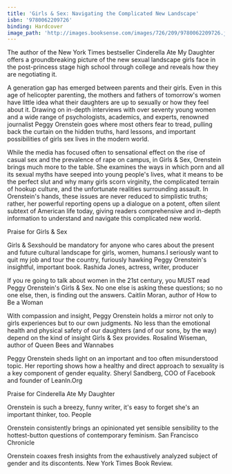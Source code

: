 ```yaml
---
title: 'Girls & Sex: Navigating the Complicated New Landscape'
isbn: '9780062209726'
binding: Hardcover
image_path: 'http://images.booksense.com/images/726/209/9780062209726.jpg'
---
```



The author of the New York Times bestseller Cinderella Ate My Daughter offers a groundbreaking picture of the new sexual landscape girls face in the post-princess stage high school through college and reveals how they are negotiating it.

A generation gap has emerged between parents and their girls. Even in this age of helicopter parenting, the mothers and fathers of tomorrow's women have little idea what their daughters are up to sexually or how they feel about it. Drawing on in-depth interviews with over seventy young women and a wide range of psychologists, academics, and experts, renowned journalist Peggy Orenstein goes where most others fear to tread, pulling back the curtain on the hidden truths, hard lessons, and important possibilities of girls sex lives in the modern world.

While the media has focused often to sensational effect on the rise of casual sex and the prevalence of rape on campus, in Girls & Sex, Orenstein brings much more to the table. She examines the ways in which porn and all its sexual myths have seeped into young people's lives, what it means to be the perfect slut and why many girls scorn virginity, the complicated terrain of hookup culture, and the unfortunate realities surrounding assault. In Orenstein's hands, these issues are never reduced to simplistic truths; rather, her powerful reporting opens up a dialogue on a potent, often silent subtext of American life today, giving readers comprehensive and in-depth information to understand and navigate this complicated new world.

Praise for Girls & Sex

Girls & Sexshould be mandatory for anyone who cares about the present and future cultural landscape for girls, women, humans.I seriously want to quit my job and tour the country, furiously hawking Peggy Orenstein's insightful, important book. Rashida Jones, actress, writer, producer

If you re going to talk about women in the 21st century, you MUST read Peggy Orenstein's Girls & Sex. No one else is asking these questions; so no one else, then, is finding out the answers. Caitlin Moran, author of How to Be a Woman

With compassion and insight, Peggy Orenstein holds a mirror not only to girls experiences but to our own judgments. No less than the emotional health and physical safety of our daughters (and of our sons, by the way) depend on the kind of insight Girls & Sex provides. Rosalind Wiseman, author of Queen Bees and Wannabes

Peggy Orenstein sheds light on an important and too often misunderstood topic. Her reporting shows how a healthy and direct approach to sexuality is a key component of gender equality. Sheryl Sandberg, COO of Facebook and founder of LeanIn.Org

Praise for Cinderella Ate My Daughter

Orenstein is such a breezy, funny writer, it's easy to forget she's an important thinker, too. People

Orenstein consistently brings an opinionated yet sensible sensibility to the hottest-button questions of contemporary feminism. San Francisco Chronicle

Orenstein coaxes fresh insights from the exhaustively analyzed subject of gender and its discontents. New York Times Book Review.